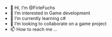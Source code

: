 - 👋 Hi, I’m @FirleFuchs
- 👀 I’m interested in Game development
- 🌱 I’m currently learning c#
- 💞️ I’m looking to collaborate on a game project
- 📫 How to reach me ...

<!---
FirleFuchs/FirleFuchs is a ✨ special ✨ repository because its `README.md` (this file) appears on your GitHub profile.
You can click the Preview link to take a look at your changes.
--->
